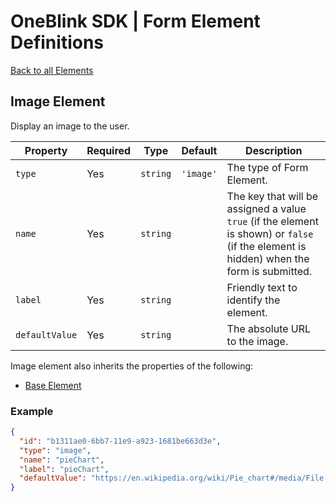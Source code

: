 # OneBlink SDK | Form Element Definitions

[Back to all Elements](./README.md)

## Image Element

Display an image to the user.

| Property       | Required | Type     | Default   | Description                                                                                                                              |
| -------------- | -------- | -------- | --------- | ---------------------------------------------------------------------------------------------------------------------------------------- |
| `type`         | Yes      | `string` | `'image'` | The type of Form Element.                                                                                                                |
| `name`         | Yes      | `string` |           | The key that will be assigned a value `true` (if the element is shown) or `false` (if the element is hidden) when the form is submitted. |
| `label`        | Yes      | `string` |           | Friendly text to identify the element.                                                                                                   |
| `defaultValue` | Yes      | `string` |           | The absolute URL to the image.                                                                                                           |

Image element also inherits the properties of the following:

-   [Base Element](./base-element.md)

### Example

```JSON
{
  "id": "b1311ae0-6bb7-11e9-a923-1681be663d3e",
  "type": "image",
  "name": "pieChart",
  "label": "pieChart",
  "defaultValue": "https://en.wikipedia.org/wiki/Pie_chart#/media/File:Pie_chart_EP_election_2004_exploded.png"
}
```
